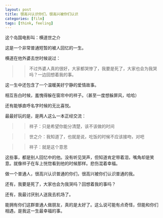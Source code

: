 ```yaml
---
layout: post
title: 很高兴认识你们，很高兴被你们认识
categories: [film]
tags: [think, feeling]
---
```


这个岛国电影叫：横道世之介

这是一个非常普通短暂的被人回忆的一生。

横道在他外婆去世时候说过：
>>不过外婆人真的很好，大家都哭惨了，我要是死了，大家也会为我哭吗？一边回想着我的事。

这一生中还包含了一个温暖美好宁静的爱情故事。

相互告白时候，羞愧得躲在窗帘中的祥子。（甚至一度想躲屏风，哈哈）

还有能够直呼名字时候的无比喜悦。

最最好玩的是，是两人这么一本正经交流：
>>祥子：只是希望你能分清楚，该不该做的时间

>>世之介：我知道了，也就是说，吃饭的时候不应该接吻，对吧

>>祥子：就是这个意思

这些事，都是别人回忆中的他。没有听见哭声，但知道肯定带着泪，嘴角却是笑意。就像祥子在车上恍惚看到他的时候那样。悲伤混着幸福。

做一个普通人，很高兴认识普通的你们，很高兴被你们认识普通的我。

还有，我要是死了，大家也会为我哭吗？回想着我的事吗？

还有，我最讨厌别人送我去机场了。

能拥有你们这群普通人做朋友，真的是太好了。这么说可能有点奇怪，但能和你们相遇，是我这一生最幸福的事。
